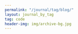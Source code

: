 ```yaml
---
permalink: "/journal/tag/blog/"
layout: journal_by_tag
tag: code
header-img: img/archive-bg.jpg
---
```


